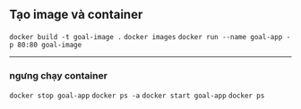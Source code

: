 ## Tạo image và container

`docker build -t goal-image .`
`docker images`
`docker run --name goal-app -p 80:80 goal-image`

---

### ngưng chạy container

`docker stop goal-app`
`docker ps -a`
`docker start goal-app`
`docker ps`
